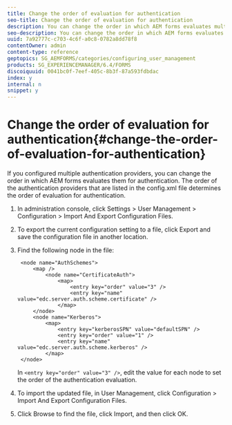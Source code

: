 ```yaml
---
title: Change the order of evaluation for authentication
seo-title: Change the order of evaluation for authentication
description: You can change the order in which AEM forms evaluates multiple authentication providers. 
seo-description: You can change the order in which AEM forms evaluates multiple authentication providers. 
uuid: 7a92777c-c703-4c6f-a0c8-0782a8dd78f8
contentOwner: admin
content-type: reference
geptopics: SG_AEMFORMS/categories/configuring_user_management
products: SG_EXPERIENCEMANAGER/6.4/FORMS
discoiquuid: 0041bc0f-7eef-405c-8b3f-87a593fdbdac
index: y
internal: n
snippet: y
---
```


# Change the order of evaluation for authentication{#change-the-order-of-evaluation-for-authentication}

If you configured multiple authentication providers, you can change the order in which AEM forms evaluates them for authentication. The order of the authentication providers that are listed in the config.xml file determines the order of evaluation for authentication.

1. In administration console, click Settings &gt; User Management &gt; Configuration &gt; Import And Export Configuration Files.
1. To export the current configuration setting to a file, click Export and save the configuration file in another location.
1. Find the following node in the file:

   ```as3
    <node name="AuthSchemes"> 
        <map />  
            <node name="CertificateAuth"> 
                <map> 
                    <entry key="order" value="3" />  
                    <entry key="name" value="edc.server.auth.scheme.certificate" />  
                </map> 
        </node> 
        <node name="Kerberos"> 
            <map> 
                <entry key="kerberosSPN" value="defaultSPN" />  
                <entry key="order" value="1" />  
                <entry key="name" value="edc.server.auth.scheme.kerberos" />  
            </map> 
    </node>
   ```

   In `<entry key="order" value="3" />`, edit the value for each node to set the order of the authentication evaluation.

1. To import the updated file, in User Management, click Configuration &gt; Import And Export Configuration Files.
1. Click Browse to find the file, click Import, and then click OK.

